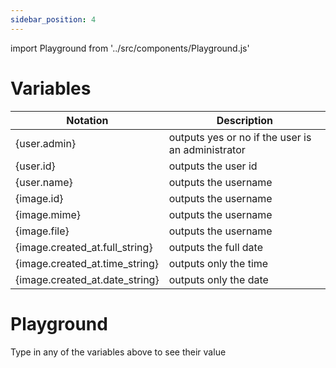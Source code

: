 ```yaml
---
sidebar_position: 4
---
```


import Playground from '../src/components/Playground.js'


# Variables

|Notation|Description|
|-|-|
|{user.admin}|outputs yes or no if the user is an administrator|
|{user.id}|outputs the user id|
|{user.name}|outputs the username|
|{image.id}|outputs the username|
|{image.mime}|outputs the username|
|{image.file}|outputs the username|
|{image.created_at.full_string}|outputs the full date|
|{image.created_at.time_string}|outputs only the time|
|{image.created_at.date_string}|outputs only the date|

# Playground
Type in any of the variables above to see their value

<Playground/>